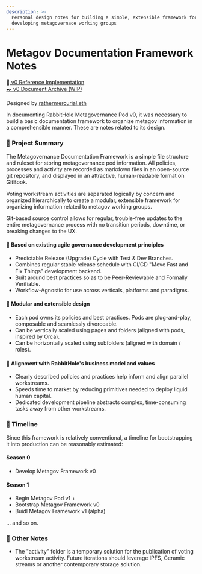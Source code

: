```yaml
---
description: >-
  Personal design notes for building a simple, extensible framework for
  developing metagovernace working groups
---
```


# Metagov Documentation Framework Notes

🔎[️ v0 Reference Implementation](https://v0.rabbithole.rathermercurial.xyz)\
[✒️ v0 Document Archive (WIP)](https://sandbox.rabbithole.rathermercurial.xyz)

Designed by [rathermercurial.eth](https://rathermercurial.eth.xyz)

In documenting RabbitHole Metagovernance Pod v0, it was necessary to build a basic documentation framework to organize metagov information in a comprehensible manner. These are notes related to its design.

### 💭 Project Summary

The Metagovernance Documentation Framework is a simple file structure and ruleset for storing metagovernance pod information. All policies, processes and activity are recorded as markdown files in an open-source git repository, and displayed in an attractive, human-readable format on GitBook.

Voting workstream activities are separated logically by concern and organized hierarchically to create a modular, extensible framework for organizing information related to metagov working groups.

Git-based source control allows for regular, trouble-free updates to the entire metagovernance process with no transition periods, downtime, or breaking changes to the UX.

#### 🏃 Based on existing agile governance development principles

* Predictable Release (Upgrade) Cycle with Test & Dev Branches.
* Combines regular stable release schedule with CI/CD "Move Fast and Fix Things" development backend.
* Built around best practices so as to be Peer-Reviewable and Formally Verifiable.
* Workflow-Agnostic for use across verticals, platforms and paradigms.

#### 🧱 Modular and extensible design

* Each pod owns its policies and best practices. Pods are plug-and-play, composable and seamlessly divorceable.
* Can be vertically scaled using pages and folders (aligned with pods, inspired by Orca).
* Can be horizontally scaled using subfolders (aligned with domain / roles).

#### 🤝 Alignment with RabbitHole's business model and values

* Clearly described policies and practices help inform and align parallel workstreams.
* Speeds time to market by reducing primitives needed to deploy liquid human capital.
* Dedicated development pipeline abstracts complex, time-consuming tasks away from other workstreams.

### 📅 Timeline

Since this framework is relatively conventional, a timeline for bootstrapping it into production can be reasonably estimated:

#### Season 0

* Develop Metagov Framework v0

#### Season 1

* Begin Metagov Pod v1 +
* Bootstrap Metagov Framework v0
* Buidl Metagov Framework v1 (alpha)

... and so on.

### 📝 Other Notes

* The "activity" folder is a temporary solution for the publication of voting workstream activity. Future iterations should leverage IPFS, Ceramic streams or another contemporary storage solution.
